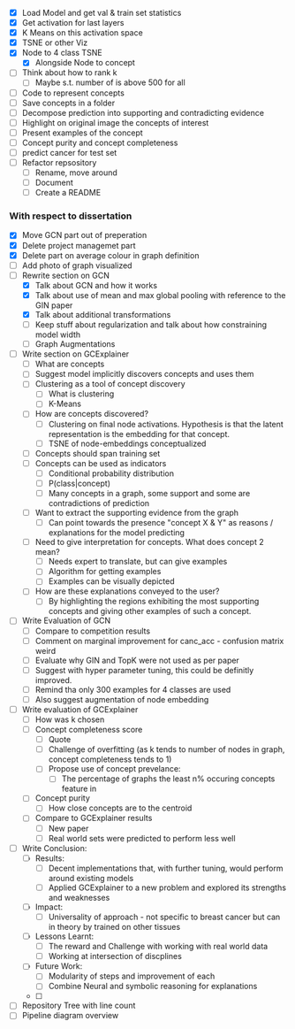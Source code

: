 - [x] Load Model and get val & train set statistics
- [x] Get activation for last layers
- [x] K Means on this activation space
- [x] TSNE or other Viz
- [x] Node to 4 class TSNE
  - [x] Alongside Node to concept
- [ ] Think about how to rank k
  - [ ] Maybe s.t. number of is above 500 for all
- [ ] Code to represent concepts
- [ ] Save concepts in a folder
- [ ] Decompose prediction into supporting and contradicting evidence
- [ ] Highlight on original image the concepts of interest
- [ ] Present examples of the concept
- [ ] Concept purity and concept completeness
- [ ] predict cancer for test set
- [ ] Refactor repsository
  - [ ] Rename, move around
  - [ ] Document
  - [ ] Create a README

### With respect to dissertation

- [x] Move GCN part out of preperation
- [x] Delete project managemet part
- [x] Delete part on average colour in graph definition
- [ ] Add photo of graph visualized
- [ ] Rewrite section on GCN
  - [x] Talk about GCN and how it works
  - [x] Talk about use of mean and max global pooling with reference to the GIN paper
  - [x] Talk about additional transformations
  - [ ] Keep stuff about regularization and talk about how constraining model width
  - [ ] Graph Augmentations
- [ ] Write section on GCExplainer
  - [ ] What are concepts
  - [ ] Suggest model implicitly discovers concepts and uses them
  - [ ] Clustering as a tool of concept discovery
    - [ ] What is clustering
    - [ ] K-Means
  - [ ] How are concepts discovered?
    - [ ] Clustering on final node activations. Hypothesis is that the latent representation is the embedding for that concept.
    - [ ] TSNE of node-embeddings conceptualized
  - [ ] Concepts should span training set
  - [ ] Concepts can be used as indicators
    - [ ] Conditional probability distribution
    - [ ] P(class|concept)
    - [ ] Many concepts in a graph, some support and some are contradictions of prediction
  - [ ] Want to extract the supporting evidence from the graph
    - [ ] Can point towards the presence "concept X & Y" as reasons / explanations for the model predicting
  - [ ] Need to give interpretation for concepts. What does concept 2 mean?
    - [ ] Needs expert to translate, but can give examples
    - [ ] Algorithm for getting examples
    - [ ] Examples can be visually depicted
  - [ ] How are these explanations conveyed to the user?
    - [ ] By highlighting the regions exhibiting the most supporting concepts and giving other examples of such a concept.
- [ ] Write Evaluation of GCN
  - [ ] Compare to competition results
  - [ ] Comment on marginal improvement for canc_acc - confusion matrix weird
  - [ ] Evaluate why GIN and TopK were not used as per paper
  - [ ] Suggest with hyper parameter tuning, this could be definitly improved.
  - [ ] Remind tha only 300 examples for 4 classes are used
  - [ ] Also suggest augmentation of node embedding
- [ ] Write evaluation of GCExplainer
  - [ ] How was k chosen
  - [ ] Concept completeness score
    - [ ] Quote
    - [ ] Challenge of overfitting (as k tends to number of nodes in graph, concept completeness tends to 1)
    - [ ] Propose use of concept prevelance:
      - [ ] The percentage of graphs the least n% occuring concepts feature in
  - [ ] Concept purity
    - [ ] How close concepts are to the centroid
  - [ ] Compare to GCExplainer results
    - [ ] New paper
    - [ ] Real world sets were predicted to perform less well
- [ ] Write Conclusion:
  - [ ] Results:
    - [ ] Decent implementations that, with further tuning, would perform around existing models
    - [ ] Applied GCExplainer to a new problem and explored its strengths and weaknesses
  - [ ] Impact:
    - [ ] Universality of approach - not specific to breast cancer but can in theory by trained on other tissues
  - [ ] Lessons Learnt:
    - [ ] The reward and Challenge with working with real world data
    - [ ] Working at intersection of discplines
  - [ ] Future Work:
    - [ ] Modularity of steps and improvement of each
    - [ ] Combine Neural and symbolic reasoning for explanations
  - [ ]
- [ ] Repository Tree with line count
- [ ] Pipeline diagram overview
